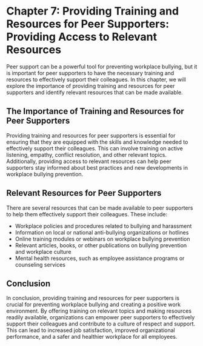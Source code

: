 Chapter 7: Providing Training and Resources for Peer Supporters: Providing Access to Relevant Resources
=======================================================================================================

Peer support can be a powerful tool for preventing workplace bullying, but it is important for peer supporters to have the necessary training and resources to effectively support their colleagues. In this chapter, we will explore the importance of providing training and resources for peer supporters and identify relevant resources that can be made available.

The Importance of Training and Resources for Peer Supporters
------------------------------------------------------------

Providing training and resources for peer supporters is essential for ensuring that they are equipped with the skills and knowledge needed to effectively support their colleagues. This can involve training on active listening, empathy, conflict resolution, and other relevant topics. Additionally, providing access to relevant resources can help peer supporters stay informed about best practices and new developments in workplace bullying prevention.

Relevant Resources for Peer Supporters
--------------------------------------

There are several resources that can be made available to peer supporters to help them effectively support their colleagues. These include:

* Workplace policies and procedures related to bullying and harassment
* Information on local or national anti-bullying organizations or hotlines
* Online training modules or webinars on workplace bullying prevention
* Relevant articles, books, or other publications on bullying prevention and workplace culture
* Mental health resources, such as employee assistance programs or counseling services

Conclusion
----------

In conclusion, providing training and resources for peer supporters is crucial for preventing workplace bullying and creating a positive work environment. By offering training on relevant topics and making resources readily available, organizations can empower peer supporters to effectively support their colleagues and contribute to a culture of respect and support. This can lead to increased job satisfaction, improved organizational performance, and a safer and healthier workplace for all employees.
